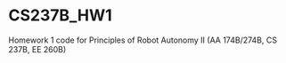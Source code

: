 # CS237B_HW1
 Homework 1 code for Principles of Robot Autonomy II (AA 174B/274B, CS 237B, EE 260B) 
